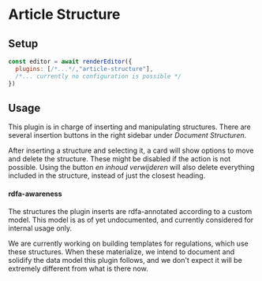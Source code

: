# Article Structure

## Setup

```javascript
const editor = await renderEditor({
  plugins: [/*...*/,"article-structure"], 
  /*... currently no configuration is possible */
})

```
## Usage

This plugin is in charge of inserting and manipulating structures. There are several insertion buttons in the right sidebar under *Document Structuren*.

After inserting a structure and selecting it, a card will show options to move and delete the structure. These might be disabled if the action is not possible. Using the button *en inhoud verwijderen* will also delete everything included in the structure, instead of just the closest heading. 


#### rdfa-awareness

The structures the plugin inserts are rdfa-annotated according to a custom model. This model
is as of yet undocumented, and currently considered for internal usage only. 

We are currently working on building templates for regulations, which use these
structures. When these materialize, we intend to document and solidify the
data model this plugin follows, and we don't expect it will be extremely
different from what is there now.
